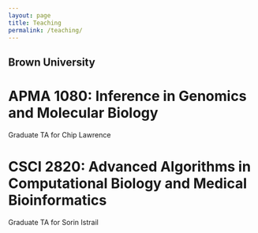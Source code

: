 ```yaml
---
layout: page
title: Teaching
permalink: /teaching/
---
```


## Brown University

# APMA 1080: Inference in Genomics and Molecular Biology
Graduate TA for Chip Lawrence

# CSCI 2820: Advanced Algorithms in Computational Biology and Medical Bioinformatics
Graduate TA for Sorin Istrail
